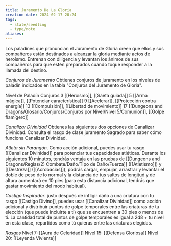 ```yaml
---
title: Juramento De La Gloria
creation date: 2024-02-17 20:24
tags:
  - state/seedling
  - type/note
aliases:
---
```

Los paladines que pronuncian el Juramento de Gloria creen que ellos y sus compañeros están
destinados a alcanzar la gloria mediante actos de heroísmo.
Entrenan con diligencia y levantan los ánimos de sus compañeros para que estén preparados cuando toque responder a la llamada del destino.

*Conjuros de Juramento*
Obtienes conjuros de juramento en los niveles de paladín indicados en la tabla "Conjuros del
Juramento de Gloria".

Nivel de Paladín             Conjuros
       3                           [[Heroísmo]], [[Saeta guiada]]
       5                           [[Arma mágica]], [[Potenciar característica]]
       9                           [[Acelerar]], [[Protección contra energía]]
       13                          [[Compulsión]], [[Libertad de movimiento]]
       17                          [[Dungeons and Dragons/Glosario/Conjuros/Conjuros por Nivel/Nivel 5/Comunión]], [[Golpe flamígero]]

*Canalizar Divinidad*
Obtienes las siguientes dos opciones de Canalizar Divinidad. Consulta el rasgo de clase juramento
Sagrado para saber cómo funciona Canalizar Divinidad.

*Atleta sin Parangón*. Como acción adicional, puedes usar tu rasgo [[Canalizar Divinidad]] para potenciar tus capacidades atléticas. Durante los siguientes 10 minutos, tendrás ventaja en las pruebas de [[Dungeons and Dragons/Reglas/2) Combate/Daño/Tipo de Daño/Fuerza]] ([[Atletismo]]) y [[Destreza]] ([[Acrobacias]]), podrás cargar, empujar, arrastrar y levantar el doble de peso de lo normal y la distancia de tus saltos de longitud y de altura aumentará en 10 pies (para esta distancia adicional, tendrás que gastar movimiento del modo habitual).

*Castigo Inspirador*. justo después de infligir daño a una criatura con tu rasgo [[Castigo Divino]], puedes usar [[Canalizar Divinidad]] como acción adicional y distribuir puntos de golpe temporales entre las criaturas de tu elección (que puede incluirte a ti) que se encuentren a 30 pies o menos de ti. La cantidad total de puntos de golpe temporales es igual a 2d8 + tu nivel en esta clase, repartidos como tú quieras entre las criaturas elegidas.


*Rasgos*
Nivel 7: [[Aura de Celeridad]]
Nivel 15: [[Defensa Gloriosa]]
Nivel 20: [[Leyenda Viviente]]